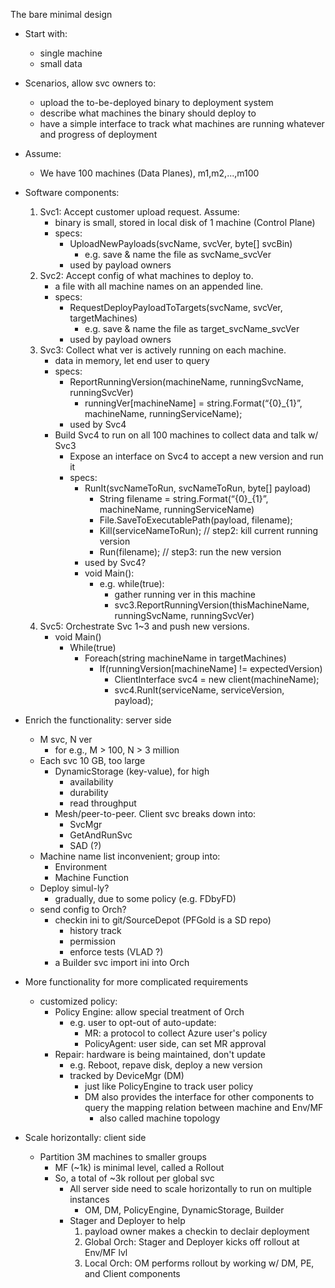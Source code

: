 The bare minimal design
- Start with:
    - single machine
    - small data
    
- Scenarios, allow svc owners to:
    - upload the to-be-deployed binary to deployment system
    - describe what machines the binary should deploy to
    - have a simple interface to track what machines are running whatever and progress of deployment

- Assume:
    - We have 100 machines (Data Planes), m1,m2,...,m100

- Software components:
    1. Svc1: Accept customer upload request. Assume:
        - binary is small, stored in local disk of 1 machine (Control Plane)
        - specs:
            - UploadNewPayloads(svcName, svcVer, byte[] svcBin)
                - e.g. save & name the file as svcName_svcVer
            - used by payload owners 
    2. Svc2: Accept config of what machines to deploy to. 
        - a file with all machine names on an appended line. 
        - specs:
            - RequestDeployPayloadToTargets(svcName, svcVer, targetMachines)
                - e.g. save & name the file as target_svcName_svcVer
            - used by payload owners 
    3. Svc3: Collect what ver is actively running on each machine. 
        - data in memory, let end user to query
        - specs:
            - ReportRunningVersion(machineName, runningSvcName, runningSvcVer)
                - runningVer[machineName] = string.Format(“{0}_{1}”, machineName, runningServiceName);
            - used by Svc4
        - Build Svc4 to run on all 100 machines to collect data and talk w/ Svc3
            - Expose an interface on Svc4 to accept a new version and run it
            - specs:
                - RunIt(svcNameToRun, svcNameToRun, byte[] payload)
                    - String filename = string.Format(“{0}_{1}”, machineName, runningServiceName) 
                    - File.SaveToExecutablePath(payload, filename); 
                    - Kill(serviceNameToRun); // step2: kill current running version
                    - Run(filename);  // step3: run the new version
                - used by Svc4?
                - void Main():
                    - e.g. while(true):
                        - gather running ver in this machine
                        - svc3.ReportRunningVersion(thisMachineName, runningSvcName, runningSvcVer)
    4. Svc5: Orchestrate Svc 1~3 and push new versions. 
        - void Main()
            - While(true) 
                - Foreach(string machineName in targetMachines) 
                    - If(runningVersion[machineName] != expectedVersion)
                        - ClientInterface svc4 = new client(machineName); 
                        - svc4.RunIt(serviceName, serviceVersion, payload); 

                
- Enrich the functionality: server side
    - M svc, N ver 
        - for e.g., M > 100, N > 3 million
    - Each svc 10 GB, too large
        - DynamicStorage (key-value), for high
            - availability
            - durability
            - read throughput
        - Mesh/peer-to-peer. Client svc breaks down into: 
            - SvcMgr
            - GetAndRunSvc
            - SAD (?)
    - Machine name list inconvenient; group into:
        - Environment
        - Machine Function
    - Deploy simul-ly?
        - gradually, due to some policy (e.g. FDbyFD)
    - send config to Orch?
        - checkin ini to git/SourceDepot (PFGold is a SD repo)
            - history track
            - permission
            - enforce tests (VLAD ?)
        - a Builder svc import ini into Orch
    
- More functionality for more complicated requirements
    - customized policy:
        - Policy Engine: allow special treatment of Orch 
            - e.g. user to opt-out of auto-update: 
                - MR: a protocol to collect Azure user's policy
                - PolicyAgent: user side, can set MR approval
        - Repair: hardware is being maintained, don't update
            - e.g. Reboot, repave disk, deploy a new version
            - tracked by DeviceMgr (DM)
                - just like PolicyEngine to track user policy
                - DM also provides the interface for other components to query the mapping relation between machine and Env/MF
                    - also called machine topology
                    
- Scale horizontally: client side
    - Partition 3M machines to smaller groups
        - MF (~1k) is minimal level, called a Rollout
        - So, a total of ~3k rollout per global svc
            - All server side need to scale horizontally to run on multiple instances
                - OM, DM, PolicyEngine, DynamicStorage, Builder
            - Stager and Deployer to help
                1. payload owner makes a checkin to declair deployment
                2. Global Orch: Stager and Deployer kicks off rollout at Env/MF lvl
                3. Local Orch: OM performs rollout by working w/ DM, PE, and Client components
            
        
